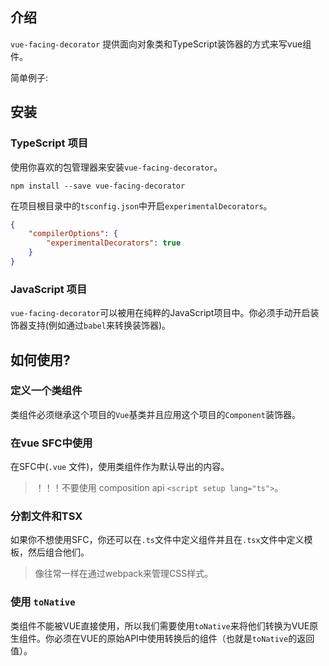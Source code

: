 ## 介绍

`vue-facing-decorator` 提供面向对象类和TypeScript装饰器的方式来写vue组件。

简单例子:

[](../../en/quick-start/code-what-it-is-example.ts ':include :type=code typescript')

## 安装

### TypeScript 项目

使用你喜欢的包管理器来安装`vue-facing-decorator`。

```
npm install --save vue-facing-decorator
```

在项目根目录中的`tsconfig.json`中开启`experimentalDecorators`。

```json
{
    "compilerOptions": {
        "experimentalDecorators": true
    }
}
```


### JavaScript 项目

`vue-facing-decorator`可以被用在纯粹的JavaScript项目中。你必须手动开启装饰器支持(例如通过`babel`来转换装饰器)。

## 如何使用?

### 定义一个类组件

类组件必须继承这个项目的`Vue`基类并且应用这个项目的`Component`装饰器。

[](../../en/quick-start/code-how-to-use-simplest-class-component.ts ':include :type=code typescript')


### 在vue SFC中使用

在SFC中(`.vue` 文件)，使用类组件作为默认导出的内容。

[](../../en/quick-start/code-how-to-use-sfc.vue ':include :type=code text')

> ！！！不要使用 composition api `<script setup lang="ts">`。

### 分割文件和TSX

如果你不想使用SFC，你还可以在`.ts`文件中定义组件并且在`.tsx`文件中定义模板，然后组合他们。

> 像往常一样在通过webpack来管理CSS样式。

[](../../en/quick-start/code-separated-files-tsx/Comp.render.tsx ':include :type=code tsx')

[](../../en/quick-start/code-separated-files-tsx/Comp.ts ':include :type=code typescript')

[](../../en/quick-start/code-separated-files-tsx/style.css ':include :type=code css')

### 使用 `toNative`

类组件不能被VUE直接使用，所以我们需要使用`toNative`来将他们转换为VUE原生组件。你必须在VUE的原始API中使用转换后的组件（也就是`toNative`的返回值）。

[](../../en/quick-start/code-use-toNative.ts ':include :type=code tsx')